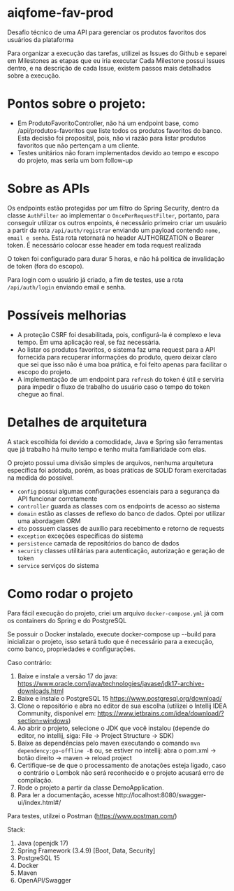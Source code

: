 # aiqfome-fav-prod

Desafio técnico de uma API para gerenciar os produtos favoritos dos usuários da plataforma

Para organizar a execução das tarefas, utilizei as Issues do Github e separei em Milestones as etapas que eu iria executar
Cada Milestone possui Issues dentro, e na descrição de cada Issue, existem passos mais detalhados sobre a execução.

# Pontos sobre o projeto:

- Em ProdutoFavoritoController, não há um endpoint base, como /api/produtos-favoritos que liste todos os produtos
  favoritos do banco. Esta decisão foi proposital, pois, não vi razão para listar produtos favoritos que não pertençam a um cliente.
- Testes unitários não foram implementados devido ao tempo e escopo do projeto, mas seria um bom follow-up

# Sobre as APIs

Os endpoints estão protegidas por um filtro do Spring Security, dentro da classe `AuthFilter` ao implementar o
`OncePerRequestFilter`, portanto, para conseguir utilizar os outros enpoints, é necessário primeiro criar um usuário
a partir da rota `/api/auth/registrar` enviando um payload contendo `nome, email e senha`.
Esta rota retornará no header AUTHORIZATION o Bearer token. É necessário colocar esse header em toda request realizada

O token foi configurado para durar 5 horas, e não há politica de invalidação de token (fora do escopo).

Para login com o usuário já criado, a fim de testes, use a rota `/api/auth/login` enviando email e senha.

# Possíveis melhorias

- A proteção CSRF foi desabilitada, pois, configurá-la é complexo e leva tempo. Em uma aplicação real, se faz necessária.
- Ao listar os produtos favoritos, o sistema faz uma request para a API fornecida para recuperar informações do produto, quero deixar claro
  que sei que isso não é uma boa prática, e foi feito apenas para facilitar o escopo do projeto.
- A implementação de um endpoint para `refresh` do token é útil e serviria para impedir o fluxo de trabalho do usuário caso
  o tempo do token chegue ao final.

# Detalhes de arquitetura

A stack escolhida foi devido a comodidade, Java e Spring são ferramentas que já trabalho há muito tempo e tenho
muita familiaridade com elas.

O projeto possui uma divisão simples de arquivos, nenhuma arquitetura específica foi adotada, porém, as boas práticas
de SOLID foram exercitadas na medida do possível.

- `config` possui algumas configurações essenciais para a segurança da API funcionar corretamente
- `controller` guarda as classes com os endpoints de acesso ao sistema
- `domain` estão as classes de reflexo do banco de dados. Optei por utilizar uma abordagem ORM
- `dto` possuem classes de auxílio para recebimento e retorno de requests
- `exception` exceções específicas do sistema
- `persistence` camada de repositórios do banco de dados
- `security` classes utilitárias para autenticação, autorização e geração de token
- `service` serviços do sistema

# Como rodar o projeto

Para fácil execução do projeto, criei um arquivo `docker-compose.yml` já com os containers do Spring e do PostgreSQL

Se possuir o Docker instalado, execute docker-compose up --build para inicializar o projeto, isso setará tudo que é necessário
para a execução, como banco, propriedades e configurações.

Caso contrário:

1. Baixe e instale a versão 17 do java: https://www.oracle.com/java/technologies/javase/jdk17-archive-downloads.html
2. Baixe e instale o PostgreSQL 15 https://www.postgresql.org/download/
3. Clone o repositório e abra no editor de sua escolha (utilizei o Intellij IDEA Community, disponível em: https://www.jetbrains.com/idea/download/?section=windows)
4. Ao abrir o projeto, selecione o JDK que você instalou (depende do editor, no intellij, siga: File -> Project Structure -> SDK)
5. Baixe as dependências pelo maven executando o comando `mvn dependency:go-offline -B` ou, se estiver no intellij: abra o pom.xml -> botão direito -> maven -> reload project
6. Certifique-se de que o processamento de anotações esteja ligado, caso o contrário o Lombok não será reconhecido e o projeto acusará erro de compilação.
7. Rode o projeto a partir da classe DemoApplication.
8. Para ler a documentação, acesse http://localhost:8080/swagger-ui/index.html#/

Para testes, utilzei o Postman (https://www.postman.com/)

Stack:
1. Java (openjdk 17)
2. Spring Framework (3.4.9) [Boot, Data, Security]
3. PostgreSQL 15 
4. Docker 
5. Maven 
6. OpenAPI/Swagger